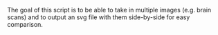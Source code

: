 The goal of this script is to be able to take in multiple images (e.g. brain scans) and to output an svg file with them side-by-side for easy comparison.
